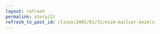 ```yaml
---
layout: refresh
permalink: story/2/
refresh_to_post_id: /linux/2005/01/31/exim-mailsor-kezels
---
```

